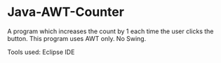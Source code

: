 # Java-AWT-Counter
A program which increases the count by 1 each time the user clicks the button.
This program uses AWT only. No Swing.

Tools used:
Eclipse IDE
